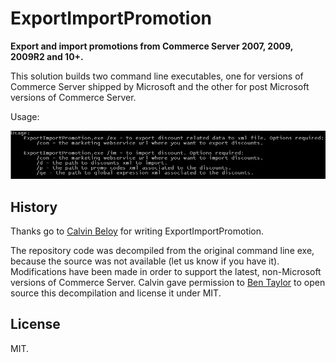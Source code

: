 ExportImportPromotion
=====================

**Export and import promotions from Commerce Server 2007, 2009, 2009R2 and 10+.**

This solution builds two command line executables, one for versions of Commerce Server shipped by Microsoft and the other for post Microsoft versions of Commerce Server.

Usage:

![Picture of ExportImportPromotion.exe usage text](usage.png)

## History

Thanks go to [Calvin Beloy](http://www.linkedin.com/in/ccbeloy) for writing ExportImportPromotion.

The repository code was decompiled from the original command line exe, because the source was not available (let us know if you have it).  Modifications have been made in order to support the latest, non-Microsoft versions of Commerce Server.  Calvin gave permission to [Ben Taylor](https://twitter.com/bentayloruk) to open source this decompilation and license it under MIT.

## License

MIT.

